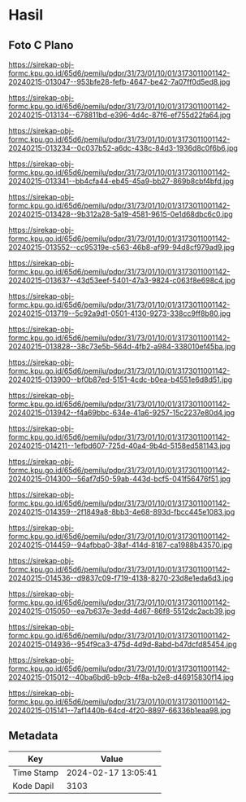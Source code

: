 # Hasil

## Foto C Plano

https://sirekap-obj-formc.kpu.go.id/65d6/pemilu/pdpr/31/73/01/10/01/3173011001142-20240215-013047--953bfe28-fefb-4647-be42-7a07ff0d5ed8.jpg

https://sirekap-obj-formc.kpu.go.id/65d6/pemilu/pdpr/31/73/01/10/01/3173011001142-20240215-013134--678811bd-e396-4d4c-87f6-ef755d22fa64.jpg

https://sirekap-obj-formc.kpu.go.id/65d6/pemilu/pdpr/31/73/01/10/01/3173011001142-20240215-013234--0c037b52-a6dc-438c-84d3-1936d8c0f6b6.jpg

https://sirekap-obj-formc.kpu.go.id/65d6/pemilu/pdpr/31/73/01/10/01/3173011001142-20240215-013341--bb4cfa44-eb45-45a9-bb27-869b8cbf4bfd.jpg

https://sirekap-obj-formc.kpu.go.id/65d6/pemilu/pdpr/31/73/01/10/01/3173011001142-20240215-013428--9b312a28-5a19-4581-9615-0e1d68dbc6c0.jpg

https://sirekap-obj-formc.kpu.go.id/65d6/pemilu/pdpr/31/73/01/10/01/3173011001142-20240215-013552--cc95319e-c563-46b8-af99-94d8cf979ad9.jpg

https://sirekap-obj-formc.kpu.go.id/65d6/pemilu/pdpr/31/73/01/10/01/3173011001142-20240215-013637--43d53eef-5401-47a3-9824-c063f8e698c4.jpg

https://sirekap-obj-formc.kpu.go.id/65d6/pemilu/pdpr/31/73/01/10/01/3173011001142-20240215-013719--5c92a9d1-0501-4130-9273-338cc9ff8b80.jpg

https://sirekap-obj-formc.kpu.go.id/65d6/pemilu/pdpr/31/73/01/10/01/3173011001142-20240215-013828--38c73e5b-564d-4fb2-a984-338010ef45ba.jpg

https://sirekap-obj-formc.kpu.go.id/65d6/pemilu/pdpr/31/73/01/10/01/3173011001142-20240215-013900--bf0b87ed-5151-4cdc-b0ea-b4551e6d8d51.jpg

https://sirekap-obj-formc.kpu.go.id/65d6/pemilu/pdpr/31/73/01/10/01/3173011001142-20240215-013942--f4a69bbc-634e-41a6-9257-15c2237e80d4.jpg

https://sirekap-obj-formc.kpu.go.id/65d6/pemilu/pdpr/31/73/01/10/01/3173011001142-20240215-014211--1efbd607-725d-40a4-9b4d-5158ed581143.jpg

https://sirekap-obj-formc.kpu.go.id/65d6/pemilu/pdpr/31/73/01/10/01/3173011001142-20240215-014300--56af7d50-59ab-443d-bcf5-041f56476f51.jpg

https://sirekap-obj-formc.kpu.go.id/65d6/pemilu/pdpr/31/73/01/10/01/3173011001142-20240215-014359--2f1849a8-8bb3-4e68-893d-fbcc445e1083.jpg

https://sirekap-obj-formc.kpu.go.id/65d6/pemilu/pdpr/31/73/01/10/01/3173011001142-20240215-014459--94afbba0-38af-414d-8187-ca1988b43570.jpg

https://sirekap-obj-formc.kpu.go.id/65d6/pemilu/pdpr/31/73/01/10/01/3173011001142-20240215-014536--d9837c09-f719-4138-8270-23d8e1eda6d3.jpg

https://sirekap-obj-formc.kpu.go.id/65d6/pemilu/pdpr/31/73/01/10/01/3173011001142-20240215-015050--ea7b637e-3edd-4d67-86f8-5512dc2acb39.jpg

https://sirekap-obj-formc.kpu.go.id/65d6/pemilu/pdpr/31/73/01/10/01/3173011001142-20240215-014936--954f9ca3-475d-4d9d-8abd-b47dcfd85454.jpg

https://sirekap-obj-formc.kpu.go.id/65d6/pemilu/pdpr/31/73/01/10/01/3173011001142-20240215-015012--40ba6bd6-b9cb-4f8a-b2e8-d46915830f14.jpg

https://sirekap-obj-formc.kpu.go.id/65d6/pemilu/pdpr/31/73/01/10/01/3173011001142-20240215-015141--7af1440b-64cd-4f20-8897-66336b1eaa98.jpg


## Metadata

| Key        | Value               |
| ---------- | ------------------- |
| Time Stamp | 2024-02-17 13:05:41 |
| Kode Dapil | 3103                |



